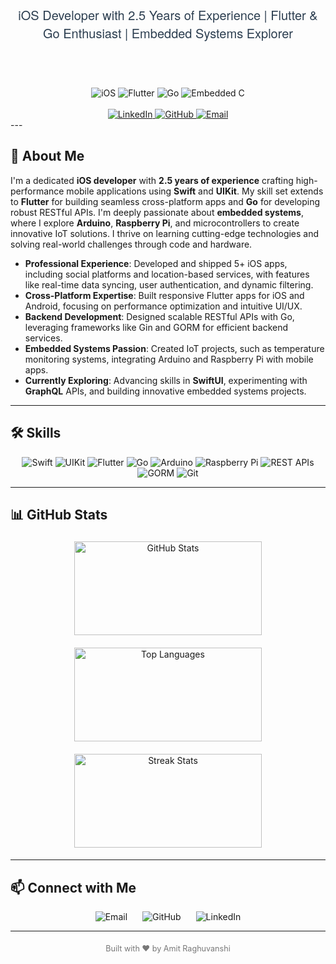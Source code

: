 <div align="center">

<!-- Gradient Name (using SVG trick for gradient text) -->
<h1>
  <svg width="0" height="0">
    <defs>
      <linearGradient id="gradient" x1="0%" y1="0%" x2="100%" y2="0%">
        <stop offset="0%" stop-color="#6a11cb"/>
        <stop offset="100%" stop-color="#2575fc"/>
      </linearGradient>
    </defs>
  </svg>
  <span style="background: url(#gradient); -webkit-background-clip: text; background-clip: text; color: transparent; font-weight: 800; font-size: 2.8rem; font-family: 'Segoe UI', Tahoma, Geneva, Verdana, sans-serif;">
    Hi, I'm Amit Raghuvanshi
  </span>
</h1>

<!-- Subtitle -->
<p style="color: #2c3e50; font-size: 1.25rem; font-weight: 500; margin: 10px 0 25px; font-family: 'Helvetica Neue', Arial, sans-serif;">
  iOS Developer with 2.5 Years of Experience | Flutter & Go Enthusiast | Embedded Systems Explorer
</p>



<br><br>

<!-- Tech Badges -->
<img src="https://img.shields.io/badge/iOS-000000?style=for-the-badge&logo=ios&logoColor=white" alt="iOS"/>
<img src="https://img.shields.io/badge/Flutter-02569B?style=for-the-badge&logo=flutter&logoColor=white" alt="Flutter"/>
<img src="https://img.shields.io/badge/Go-00ADD8?style=for-the-badge&logo=go&logoColor=white" alt="Go"/>
<img src="https://img.shields.io/badge/Embedded_C-00599C?style=for-the-badge&logo=c&logoColor=white" alt="Embedded C"/>
<br><br>

<!-- Social Links -->
<a href="https://linkedin.com/in/asraghuvanshi52" target="_blank">
  <img src="https://img.shields.io/badge/LinkedIn-0077B5?style=for-the-badge&logo=linkedin&logoColor=white" alt="LinkedIn"/>
</a>
<a href="https://github.com/asraghuvanshi" target="_blank">
  <img src="https://img.shields.io/badge/GitHub-100000?style=for-the-badge&logo=github&logoColor=white" alt="GitHub"/>
</a>
<a href="mailto:asraghuvanshi52@gmail.com">
  <img src="https://img.shields.io/badge/Email-D14836?style=for-the-badge&logo=gmail&logoColor=white" alt="Email"/>
</a>

</div>
---

## 🌟 About Me

I'm a dedicated **iOS developer** with **2.5 years of experience** crafting high-performance mobile applications using **Swift** and **UIKit**. My skill set extends to **Flutter** for building seamless cross-platform apps and **Go** for developing robust RESTful APIs. I'm deeply passionate about **embedded systems**, where I explore **Arduino**, **Raspberry Pi**, and microcontrollers to create innovative IoT solutions. I thrive on learning cutting-edge technologies and solving real-world challenges through code and hardware.

- **Professional Experience**: Developed and shipped 5+ iOS apps, including social platforms and location-based services, with features like real-time data syncing, user authentication, and dynamic filtering.
- **Cross-Platform Expertise**: Built responsive Flutter apps for iOS and Android, focusing on performance optimization and intuitive UI/UX.
- **Backend Development**: Designed scalable RESTful APIs with Go, leveraging frameworks like Gin and GORM for efficient backend services.
- **Embedded Systems Passion**: Created IoT projects, such as temperature monitoring systems, integrating Arduino and Raspberry Pi with mobile apps.
- **Currently Exploring**: Advancing skills in **SwiftUI**, experimenting with **GraphQL** APIs, and building innovative embedded systems projects.

---

## 🛠️ Skills

<div align="center">
  <img src="https://img.shields.io/badge/Swift-5.9-orange?style=flat-square&logo=swift" alt="Swift" />
  <img src="https://img.shields.io/badge/UIKit-%23000000?style=flat-square&logo=apple" alt="UIKit" />
  <img src="https://img.shields.io/badge/Flutter-3.16-blue?style=flat-square&logo=flutter" alt="Flutter" />
  <img src="https://img.shields.io/badge/Go-1.21-teal?style=flat-square&logo=go" alt="Go" />
  <img src="https://img.shields.io/badge/Arduino-2.3-red?style=flat-square&logo=arduino" alt="Arduino" />
  <img src="https://img.shields.io/badge/Raspberry%20Pi-4-red?style=flat-square&logo=raspberry-pi" alt="Raspberry Pi" />
  <img src="https://img.shields.io/badge/REST%20APIs-%23000000?style=flat-square" alt="REST APIs" />
  <img src="https://img.shields.io/badge/GORM-%2300ADD8?style=flat-square" alt="GORM" />
  <img src="https://img.shields.io/badge/Git-%23F05032?style=flat-square&logo=git" alt="Git" />
</div>

---

## 📊 GitHub Stats

<div align="center" style="display: flex; justify-content: center; flex-wrap: wrap; gap: 10px;">
  <img src="https://github-readme-stats.vercel.app/api?username=asraghuvanshi&show_icons=true&theme=dracula&hide_border=true&hide_title=true&count_private=true&card_width=300" alt="GitHub Stats" style="width: 300px; height: 150px; margin: 5px;" />
  <img src="https://github-readme-stats.vercel.app/api/top-langs?username=asraghuvanshi&show_icons=true&locale=en&layout=compact&theme=dracula&hide_border=true&card_width=300" alt="Top Languages" style="width: 300px; height: 150px; margin: 5px;" />
  <img src="https://github-readme-streak-stats.herokuapp.com/?user=asraghuvanshi&theme=dracula&hide_border=true&card_width=300" alt="Streak Stats" style="width: 300px; height: 150px; margin: 5px;" />
</div>
</div>

---

## 📫 Connect with Me

<div align="center">
  <a href="mailto:asraghuvanshi52@gmail.com" style="text-decoration: none; margin: 0 10px;">
    <img src="https://img.shields.io/badge/Email-asraghuvanshi52%40gmail.com-red?style=flat-square&logo=gmail" alt="Email" />
  </a>
  <a href="https://github.com/asraghuvanshi" style="text-decoration: none; margin: 0 10px;">
    <img src="https://img.shields.io/badge/GitHub-asraghuvanshi-black?style=flat-square&logo=github" alt="GitHub" />
  </a>
  <a href="https://linkedin.com/in/asraghuvanshi52" style="text-decoration: none; margin: 0 10px;">
    <img src="https://img.shields.io/badge/LinkedIn-Amit%20Raghuvanshi-blue?style=flat-square&logo=linkedin" alt="LinkedIn" />
  </a>
</div>

---

<div align="center" style="color: #777; font-size: 0.9em; margin-top: 20px;">
  <p>Built with ❤️ by Amit Raghuvanshi</p>
</div>
